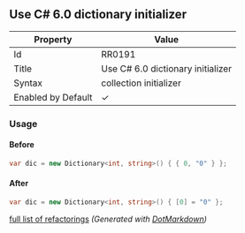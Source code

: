 ## Use C\# 6\.0 dictionary initializer

| Property           | Value                               |
| ------------------ | ----------------------------------- |
| Id                 | RR0191                              |
| Title              | Use C\# 6\.0 dictionary initializer |
| Syntax             | collection initializer              |
| Enabled by Default | &#x2713;                            |

### Usage

#### Before

```csharp
var dic = new Dictionary<int, string>() { { 0, "0" } };
```

#### After

```csharp
var dic = new Dictionary<int, string>() { [0] = "0" };
```

[full list of refactorings](Refactorings.md)
*\(Generated with [DotMarkdown](http://github.com/JosefPihrt/DotMarkdown)\)*